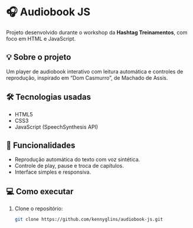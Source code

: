 # 🎧 Audiobook JS

Projeto desenvolvido durante o workshop da **Hashtag Treinamentos**, com foco em HTML e JavaScript.

## 💡 Sobre o projeto

Um player de audiobook interativo com leitura automática e controles de reprodução, inspirado em “Dom Casmurro”, de Machado de Assis.

## 🛠️ Tecnologias usadas

- HTML5
- CSS3
- JavaScript (SpeechSynthesis API)

## 🚀 Funcionalidades

- Reprodução automática do texto com voz sintética.
- Controle de play, pause e troca de capítulos.
- Interface simples e responsiva.

## 💻 Como executar

1. Clone o repositório:
   ```bash
   git clone https://github.com/kennyglins/audiobook-js.git
   ```
